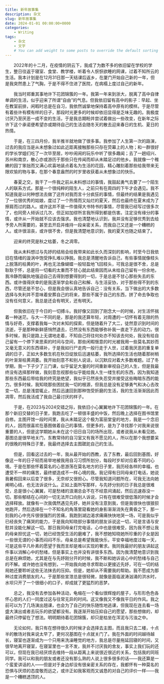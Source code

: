 ```yaml
---
title: 新年故事集
description: 杂文
slug: 新年故事集
date: 2024-01-01 00:00:00+0000
categories:
    - Writing
tags:
    - 杂文
    - 文字
    # You can add weight to some posts to override the default sorting (date descending)
---
```

‌‌‌‌　　2022年的十二月，在疫情的阴云下，我成了为数不多的依旧留在学校的学生，整日往返于寝室、食堂、教学楼，听着令人恹恹欲睡的网课，过着不知所云的生活。我本计划是在12月31日那一天结课后返乡，在厦门开始自己新的一年，但是我突然患上了气胸，于是不得不住进了医院，在病榻上度过自己的新年。

‌‌‌‌　　我当时郑重其事地许下花团锦簇的一年。我第一年来到浙大，脱离了高中自律单调的生活，似乎迎来了所谓“自由”的气息。但我依旧留有高中的影子：早起、坐在教室前排，闲暇时总是在自习，我依然诚挚地保持着高中原有的模样。于是尽管有着些许有模有样的日子，那段时光更多的时候却依旧显得是乏味无趣的。我极度讨厌乃至厌恶一成不变的生活，于是我总期盼并尝试着做出一些改变，在新年之际许下这个承诺便希望亦或期待自己的生活会随冬天的散去迎来春日的生机、夏日的热情。

‌‌‌‌　　于是，在三四月份，我半推半就地做了很多事。我参加了人生第一次的路演，过去的我应当是从未想象过如此近距离接触那些只存在荧幕上的人物；和一群很好的学长学姐们吃了一次毕至居，吵吵闹闹的玩乐中听了很多趣闻；去了一趟绍兴、苏州和南京，散心亦或游历于那些只在传闻而却从未踏足过的他乡。我就像一个稚嫩的园丁笨拙而又满心欢喜地装点着名为生活的花园，精心雕刻着那些给我带来无限欢愉的物与事，在那个春意盎然的时岁里收获着从未想象过的快乐。
  
‌‌‌‌　　春夏之交，我干了一件我之前从未料想过的事情，我鼓起勇气去要了一个陌生人的联系方式。那是一个很纯粹的陌生人，之前只有在周四的下午才会遇见。我不知道我是以何种想法去做了这件对我而言十分疯狂的事情，但最终的结果是我遇见了一位很优秀的姑娘，度过了一个热情而又灿烂的夏天，然后也最终在夏末成为了擦肩而过的路人。或许这并不是一件值得大书特书的事情，尽管我已经写过很多次了，也同旁人倾诉过几次，但正如加缪所言我所得到都是伤害。注定没有缘分的事情，或许从一开始就不应该去强求。我也清楚地认识到，我并没有足够优秀到去给予旁人所需要的，甚至去开启并维持一段亲密关系，而我自己又还是一个糟糕的人。或许很沮丧，或许很不舍，但是我清楚地意识到，我的夏天也随之结束了。

‌‌‌‌　　迎来的终究是秋之枯萎，冬之凋零。

‌‌‌‌　　我从未料想过与先妤的结局会给我带来如此长久而深刻的影响，时至今日我依旧在情绪的漩涡中饱受挣扎难以挣脱。我总是清醒地告诉自己，有些事情就像枝头上脱落的枯黄的叶，再也无法像蝴蝶一般轻盈地飞回枝头，可我总是很不舍，总是耿耿于怀，总是将一切看的太重而不甘心就此结束因而从未给自己留有一份余地，我冷静而偏执地强迫自己去得到想要得到的一切，于是总是不甘心那些失去的东西。或许值得庆幸的是我逐渐学会和自己和解、与生活妥协，对于那些得不到的东西，尽管还是不甘心，但是我会很认真地告诉自己：没有关系，当下做出的大多数选择与失利并不意味着安葬自己的将来，那些不属于自己的东西，拼了命去争取也没有任何意义，我总是还会有明天，还有明天。

‌‌‌‌　　但我依旧在于今日的一切搏斗。我好像又回到了刚念大一的时候，对生活怀揣着一种迷茫。与大一不同的是，那是的我还算年轻，对周遭的一切怀有着无限的热情与好奇，支撑着我每一次对未知的探索，但是随着升了大二，徒然意识到时间的流逝，于是那种新鲜感悄然退去，已然没有东西能够弥补我一直走下去的动力。很多时候，我只是路上无谓地走着，不知自己将往何处亦不知该去何处，我没有给自己留有一个停下来思索的时间与空间，那些闲暇惬意的时光被我用一些莫名其妙而又毫无意义的东西填补，于是我如行尸走肉一般行走于人世，过着我厌恶的重复单调的日子，正如大多数生机在秋日绽放后迅速枯萎，我所选择的生活也随着那树梢的叶渐渐枯黄凋萎。我开始刻意不和别人说话，以沉默应对着大多数难题。过了冬学期，我一下子少了三门课，似乎留足大量的时间重新审视自己的人生，但是我最终没有选择那样做，我刻意忽视那些似乎能给我人生一缕生机的东西，因为我知道那些东西最后带给我的终究是绝望，我似乎已然丧失忍受并接受这些晦暗东西的能力。很多时候，我知晓那些困扰我一切的根源，但我总是没有足够勇气和决心去改变一切，总是浅尝辄止，然后迅速回到那种饱受折磨的生活，我的生活渐渐因此而凋零，然后我活成了我自己最讨厌的样子。

‌‌‌‌　　于是，在2023与2024交错之际，我依旧小心翼翼地许下花团锦簇的一年。在那个新旧交替的日子里，我跑去吃了一顿很丰盛的中饭，然后晚上选择在图书馆里自修。主图开馆一段时间里，我从未踏足这个极为富丽堂皇的地方，我是一个念旧的人，因而很喜欢在基图做着自己的事情，但更多的，是为了寻找那个对我来说很重要的人，但是这学期她从未在这个旧日自习的场所出现，或者说我从未看见她。基图总是很早地关门，东教常待的自习室又有我不愿见的人，所以在那个我想要呆的很晚的特殊日子里，我最终选择去主图蹉跎自己的生活。

‌‌‌‌　　但是，回看这过去的一年，我从最开始的西教，去了东教，最后回到基图，好像这一年的日子轻而易举地被我用自习习惯所划分，每段时岁却对应着不同的心境。于是在那些怀着莫名的心思游荡在莫名地方的日子里，我历经各样的幸福，也遭受不一样的痛苦，最终塑造成不一样心境的我。我记得有日同母亲打电话，她说我暑假回来以后变了很多，无奈却又很担心。尽管我知道问题所在，可我无法向她阐明心结，也无法诉说什么。正如上面所写那样，与先妤分别的日子我总是很难受，总是很小心翼翼，可是愁绪的浪潮总会不在不经意间涌起，然后迅速吞没一切。那些郁结在心间的一切无法开口向别人诉说，只有在很难受很低落的时候才会选择释放。就像有一次我偶然遇见先妤，她并没有注意到我，但是我很快也很狼狈地跑开，然后选择在一个不知名的角落里窥看她的身影渐渐消失在黄昏之下，那一刻我的心中充斥很很强烈的苦痛，我跑到湖边渴求痛痛快快地哭一场，可是我似乎已经丧失了痛哭的能力，于是我向知晓部分事情的朋友诉说这一切，可是言语与安慰并没能化解这一切。那日我同母亲打完电话，心中也是很难受，因为我不想让我的母亲担忧这一切，她已经饱受生活的磨难了，我不想她知晓她所珍重的子女是因一些很无谓的小事而闷闷不乐，母亲总是希望我能快乐，平安幸福地度过每一天，可是这些平凡朴素的愿望于我而言却是难以实现的奢求。我同我最好的朋友讲起这件事以消解心中的愁绪，但是事实上也并没有讲很多东西。因为我清楚地意识到我总是在麻烦她，尤其是在与先妤刚分开的时候，我不断和她诉说心中的愁绪与自己的不解。或许她也没有想到，一开始我向她寻求帮助以更接近先妤，可在一切的结局她还要聆听这些无法抹去的压抑。但是，她却从不需要我的帮助。我不愿成为那种过度消费朋友的人。于是那些宣泄总是很轻微，就像是面临波涛汹涌的洪水时，水坝只开了一个很细小的口子，却成就了更猛烈的恶梦。

‌‌‌‌　　总之，我没有去参加各种活动，龟缩在一个看似很辉煌的屋子，与形形色色各怀心思的人们一同度过这与往常无异的时间。这又像我又不像我平日的作风。我之前可以为了几场演出翘课，也会为了自己的快乐随性地逃课，但我现在连去看一场盛大演出或者去玩乐的欲望都没有。我逐渐开始压抑自己的愿望，那些想做的，却最终只停留在了想法。明明期待着花团锦簇，却只是枯坐在浑泥与污浊之中。

‌‌‌‌　　无论如何，我只有在想待很久的时候才会选择去主图，而且我只去二楼，十点半的散场对我来说太早了，更何况基图在十点就关门了。我在外面的时间越待越长，寝室也逐渐成为一个只用来洗澡睡觉的地方，我总是尽量拖延回寝的时间，又很早地离开寝室，在寝室里也一言不发，我并不讨厌我的舍友，事实上我们玩的还可以，但现在我已经厌烦去维持一段从距离上来说很近很近的关系，包括我的同班同学。我可以和我的朋友或者还没有那么熟的人说上很多很多的话——我还算是一个蛮爱讲话的人——但是对于身边却没有很亲密关系的存在，我都怀有一种莫名的恐惧与厌烦的态度敬而远之，或许正如我客观而又诚恳的对自己的评价一样——我是一个糟糕透顶的人。
